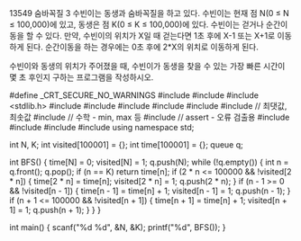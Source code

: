 13549 숨바꼭질 3
수빈이는 동생과 숨바꼭질을 하고 있다. 수빈이는 현재 점 N(0 ≤ N ≤ 100,000)에 있고, 동생은 점 K(0 ≤ K ≤ 100,000)에 있다. 
수빈이는 걷거나 순간이동을 할 수 있다. 만약, 수빈이의 위치가 X일 때 걷는다면 1초 후에 X-1 또는 X+1로 이동하게 된다. 
순간이동을 하는 경우에는 0초 후에 2*X의 위치로 이동하게 된다.

수빈이와 동생의 위치가 주어졌을 때, 수빈이가 동생을 찾을 수 있는 가장 빠른 시간이 몇 초 후인지 구하는 프로그램을 작성하시오.



#define _CRT_SECURE_NO_WARNINGS
#include <numeric>
#include <cstdio>
#include <stdlib.h>
#include <iostream>
#include <cstring>
#include <string>
#include <algorithm>
#include <vector>
#include <climits>   // 최댓값, 최솟값
#include <cmath>   // 수학 - min, max 등
#include <cassert>   // assert - 오류 검출용
#include <queue>
#include <stack>
#include <deque>
#include <map>
using namespace std;

int N, K;
int visited[100001] = {};
int time[100001] = {};
queue<int> q;

int BFS() {
	time[N] = 0;
	visited[N] = 1;
	q.push(N);
	while (!q.empty()) {
		int n = q.front();
		q.pop();
		if (n == K)
			return time[n];
		if (2 * n <= 100000 && !visited[2 * n]) {
			time[2 * n] = time[n];
			visited[2 * n] = 1;
			q.push(2 * n);
		}
		if (n - 1 >= 0 && !visited[n - 1]) {
			time[n - 1] = time[n] + 1;
			visited[n - 1] = 1;
			q.push(n - 1);
		}
		if (n + 1 <= 100000 && !visited[n + 1]) {
			time[n + 1] = time[n] + 1;
			visited[n + 1] = 1;
			q.push(n + 1);
		}
	}
}

int main() {
	scanf("%d %d", &N, &K);
	printf("%d", BFS());
}
